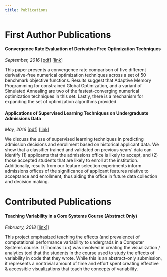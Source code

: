 ```yaml
---
title: Publications
---
```


# First Author Publications

#### Convergence Rate Evaluation of Derivative Free Optimization Techniques

*September, 2016* [[pdf](http://people.cs.vt.edu/tchlux/papers/tchlux-2016-MOD.pdf)] [[link](https://link.springer.com/chapter/10.1007/978-3-319-51469-7_21)]

This paper presents a convergence rate comparison of five different derivative-free numerical optimization techniques across a set of 50 benchmark objective functions. Results suggest that Adaptive Memory Programming for constrained Global Optimization, and a variant of Simulated Annealing are two of the fastest-converging numerical optimization techniques in this set. Lastly, there is a mechanism for expanding the set of optimization algorithms provided.


#### Applications of Supervised Learning Techniques on Undergraduate Admissions Data 

*May, 2016* [[pdf](http://people.cs.vt.edu/tchlux/papers/tchlux-2016-ACM_Computing_Frontiers.pdf)] [[link](https://dl.acm.org/citation.cfm?id=2911717)]

We discuss the use of supervised learning techniques in predicting admission decisions and enrollment based on historical applicant data. We show that a classifier trained and validated on previous years’ data can identify (1) applicants that the admissions office is likely to accept, and (2) those accepted students that are likely to enroll at the institution. Additionally, results from our feature selection experiments inform admissions offices of the significance of applicant features relative to acceptance and enrollment, thus aiding the office in future data collection and decision making.


# Contributed Publications


#### Teaching Variability in a Core Systems Course (Abstract Only)

*February, 2018* [[link](https://dl.acm.org/citation.cfm?id=3162275)]]

This project emphasized teaching the effects (and prevalence) of computational performance variability to undergrads in a Computer Systems course. I (Thomas Lux) was involved in creating the visualization / analytics tool that the students in the course used to study the effects of variability in code that they wrote. While this is an abstract-only submission, it represents a nontrivial amount of time and effort spent creating effective & accessible visualizations that teach the concepts of variability.
